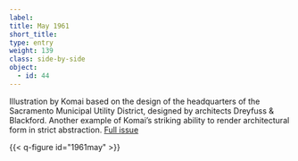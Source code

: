 ```yaml
---
label: 
title: May 1961
short_title:
type: entry
weight: 139
class: side-by-side
object:
  - id: 44
---
```


Illustration by Komai based on the design of the headquarters of the Sacramento Municipal Utility District, designed by architects Dreyfuss & Blackford. Another example of Komai’s striking ability to render architectural form in strict abstraction.
[Full issue](https://usmodernist.org/AF/AF-1961-05.pdf)

{{< q-figure id="1961may" >}}
